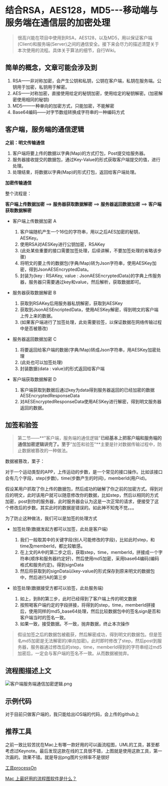 # 结合RSA，AES128，MD5---移动端与服务端在通信层的加密处理

> 很高兴能在项目中使用到RSA，AES128，以及MD5，用以保证客户端(Client)和服务端(Server)之间的通信安全。接下来会尽力的描述清楚关于本次使用的流程。具体关于算法的细节，自行Wiki。

## 简单的概念，文章可能会涉及到

1. RSA——非对称加密，会产生公钥和私钥，公钥在客户端，私钥在服务端。公钥用于加密，私钥用于解密。
2. AES——对称加密，直接使用给定的秘钥加密，使用给定的秘钥解密。(加密解密使用相同的秘钥)
3. MD5——一种单向的加密方式，只能加密，不能解密
4. Base64编码——对字节数组转换成字符串的一种编码方式

## 客户端，服务端的通信逻辑

**之前：明文传输通信**

1. 客户端将要上传的数据以字典(Map)的方式打包，Post提交给服务器。
2. 服务器接收提交的数据包，通过Key-Value的形式获取客户端提交的值，进行处理。
3. 处理结束，将数据以字典(Map)的形式打包，返回给客户端处理。

**加密传输通信**

整个流程是：

**客户端上传数据加密** ==> **服务器获取数据解密** ==> **服务器返回数据加密** ==> **客户端获取数据解密**

* 客户端上传数据加密 A

	1. 客户端随机产生一个16位的字符串，用以之后AES加密的秘钥，AESKey。
	2. 使用RSA对AESKey进行公钥加密，RSAKey
	3. (此处某些重要的接口需要加签处理，后续讲解，不要加签处理的省略该步骤)
	4. 将明文的要上传的数据包(字典/Map)转为Json字符串，使用AESKey加密，得到JsonAESEncryptedData。
	5. 封装为{key : RSAKey, value : JsonAESEncryptedData}的字典上传服务器，服务器只需要通过key和value，然后解析，获取数据即可。
	
* 服务器获取数据解密 B
	
	1. 获取到RSAKey后用服务器私钥解密，获取到AESKey
	2. 获取到JsonAESEncriptedData，使用AESKey解密，得到明文的客户端上传上来的数据。
	3. (如果客户端进行了加签处理，此处需要验签，以保证数据在网络传输过程中是否被篡改)

* 服务器返回数据加密 C
	
	1. 将要返回给客户端的数据(字典/Map)转成Json字符串，用AESKey加密处理
	2. (此处也可以加签处理)
	3. 封装数据{data : value}的形式返回给客户端

* 客户端获取数据解密 D

	1. 客户端获取到数据后通过key为data得到服务器返回的已经加密的数据AESEncryptedResponseData
	2. 对AESEncryptedResponseData使用AESKey进行解密，得到明文服务器返回的数据。

## 加签和验签

> 第二节——**"客户端，服务端的通信逻辑"**已经基本上把客户端和服务端的通信加密逻辑讲完了。至于**"加签和验签"**主要是针对数据传输过程中，防止数据被篡改的一种做法。

数据被篡改，栗子：

对于一个运动类型的APP，上传运动的步数，是一个常见的接口操作。比如该接口会有几个字段，step(步数)，time(步数产生的时间)，memberId(用户id)。

假设某用户抓取了你上传的数据包，然后成功的破解了你之前的加密方式。得到对应的明文，此时该用户就可以随意修改你的数据，比如step，然后以相同的方式加密，post到你的服务器，此时服务器会认为这是一次正常的请求，便接受了这个修改后的步数。其实此时的数据是错误的。如此神不知鬼不觉。。。

为了防止这种做法，我们可以是加签的处理方式

* 加签处理(数据发起方都可以加签，此处是客户端)

	1. 我们一般取其中的关键字段(别人可能修改的字段)，比如此时step，和time及memberId，都比较敏感。
	2. 在上文的A中的第二步之后，获取step，time，memberId，拼接成一个字符串(顺序和服务器约定好)，然后使用md5加密，采用base64编码(编码格式和服务约定)。得到signData
	3. 然后将获取到的signData以key-value的形式保存到原来明文的数据包中，然后进行A的第三步

* 验签处理(数据接受方都可以验签，此处服务端)
	
	1. 如上，到B的第三步，此时已经得到了客户端上传的明文数据
	2. 按照喝客户端约定的字段拼接，将得到的step，time，memberId拼接后，使用同样的md5_base64处理，然后比较数据包中的签名sign是否和客户端当时的签名一致。
	3. 如果一致，接受数据。不一致，抛弃数据，终止本次操作

> 假设加签之后的数据包被截获，然后解密成功，得到明文的数据包。但是签名md5加密是无法解密的(单向加密)。此时即时修改了step，然后post到服务器，服务器通过修改后的step，time，memberId得到的字符串经过md5加密后，一定会与客户端的签名不一致。从而数据被抛弃。

## 流程图描述上文

![客户端服务端通信加密逻辑.png](http://upload-images.jianshu.io/upload_images/1626952-b9991bb49d2f4f42.png?imageMogr2/auto-orient/strip%7CimageView2/2/w/1240)

## 示例代码

对于目前只做客户端的，我只能给出iOS端的代码，会上传的github上

## 推荐工具

之前一致比较苦扰在Mac上有哪一款好用的可以画流程图，UML的工具，甚至都考虑过Keynote。最后发现这款在线的工具很不错，上图就是使用这款工具，第一次画的。效果不错。就是导出png图片分辨率不是很好

[工具processOn](http://www.processon.com/)

[Mac 上最好用的流程图软件是什么？](https://www.zhihu.com/question/19588698)



